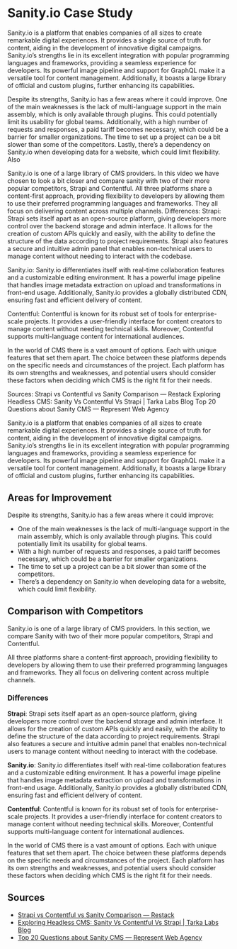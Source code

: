 # Sanity.io Case Study

Sanity.io is a platform that enables companies of all sizes to create remarkable digital experiences. It provides a single source of truth for content, aiding in the development of innovative digital campaigns. Sanity.io’s strengths lie in its excellent integration with popular programming languages and frameworks, providing a seamless experience for developers. Its powerful image pipeline and support for GraphQL make it a versatile tool for content management. Additionally, it boasts a large library of official and custom plugins, further enhancing its capabilities.

Despite its strengths, Sanity.io has a few areas where it could improve. One of the main weaknesses is the lack of multi-language support in the main assembly, which is only available through plugins. This could potentially limit its usability for global teams. Additionally, with a high number of requests and responses, a paid tariff becomes necessary, which could be a barrier for smaller organizations. The time to set up a project can be a bit slower than some of the competitors. Lastly, there’s a dependency on Sanity.io when developing data for a website, which could limit flexibility. Also

Sanity.io is one of a large library of CMS providers. In this video we have chosen to look a bit closer and compare sanity with two of their more popular competitors, Strapi and Contentful.
All three platforms share a content-first approach, providing flexibility to developers by allowing them to use their preferred programming languages and frameworks. They all focus on delivering content across multiple channels.
Differences:
Strapi: Strapi sets itself apart as an open-source platform, giving developers more control over the backend storage and admin interface. It allows for the creation of custom APIs quickly and easily, with the ability to define the structure of the data according to project requirements. Strapi also features a secure and intuitive admin panel that enables non-technical users to manage content without needing to interact with the codebase.

Sanity.io: Sanity.io differentiates itself with real-time collaboration features and a customizable editing environment. It has a powerful image pipeline that handles image metadata extraction on upload and transformations in front-end usage. Additionally, Sanity.io provides a globally distributed CDN, ensuring fast and efficient delivery of content.

Contentful: Contentful is known for its robust set of tools for enterprise-scale projects. It provides a user-friendly interface for content creators to manage content without needing technical skills. Moreover, Contentful supports multi-language content for international audiences.

In the world of CMS there is a vast amount of options. Each with unique features that set them apart. The choice between these platforms depends on the specific needs and circumstances of the project. Each platform has its own strengths and weaknesses, and potential users should consider these factors when deciding which CMS is the right fit for their needs.

Sources:
Strapi vs Contentful vs Sanity Comparison — Restack
Exploring Headless CMS: Sanity Vs Contentful Vs Strapi | Tarka Labs Blog
Top 20 Questions about Sanity CMS — Represent Web Agency

Sanity.io is a platform that enables companies of all sizes to create remarkable digital experiences. It provides a single source of truth for content, aiding in the development of innovative digital campaigns. Sanity.io’s strengths lie in its excellent integration with popular programming languages and frameworks, providing a seamless experience for developers. Its powerful image pipeline and support for GraphQL make it a versatile tool for content management. Additionally, it boasts a large library of official and custom plugins, further enhancing its capabilities.

## Areas for Improvement

Despite its strengths, Sanity.io has a few areas where it could improve:

- One of the main weaknesses is the lack of multi-language support in the main assembly, which is only available through plugins. This could potentially limit its usability for global teams.
- With a high number of requests and responses, a paid tariff becomes necessary, which could be a barrier for smaller organizations.
- The time to set up a project can be a bit slower than some of the competitors.
- There’s a dependency on Sanity.io when developing data for a website, which could limit flexibility.

## Comparison with Competitors

Sanity.io is one of a large library of CMS providers. In this section, we compare Sanity with two of their more popular competitors, Strapi and Contentful.

All three platforms share a content-first approach, providing flexibility to developers by allowing them to use their preferred programming languages and frameworks. They all focus on delivering content across multiple channels.

### Differences

**Strapi**: Strapi sets itself apart as an open-source platform, giving developers more control over the backend storage and admin interface. It allows for the creation of custom APIs quickly and easily, with the ability to define the structure of the data according to project requirements. Strapi also features a secure and intuitive admin panel that enables non-technical users to manage content without needing to interact with the codebase.

**Sanity.io**: Sanity.io differentiates itself with real-time collaboration features and a customizable editing environment. It has a powerful image pipeline that handles image metadata extraction on upload and transformations in front-end usage. Additionally, Sanity.io provides a globally distributed CDN, ensuring fast and efficient delivery of content.

**Contentful**: Contentful is known for its robust set of tools for enterprise-scale projects. It provides a user-friendly interface for content creators to manage content without needing technical skills. Moreover, Contentful supports multi-language content for international audiences.

In the world of CMS there is a vast amount of options. Each with unique features that set them apart. The choice between these platforms depends on the specific needs and circumstances of the project. Each platform has its own strengths and weaknesses, and potential users should consider these factors when deciding which CMS is the right fit for their needs.

## Sources

- [Strapi vs Contentful vs Sanity Comparison — Restack](https://www.restack.io/docs/strapi-knowledge-strapi-vs-contentful-vs-sanity)
- [Exploring Headless CMS: Sanity Vs Contentful Vs Strapi | Tarka Labs Blog](https://blog.tarkalabs.com/exploring-headless-cms-f94466b765a2)
- [Top 20 Questions about Sanity CMS — Represent Web Agency](https://www.represent.no/articles/frequently-asked-questions-about-sanity-cms)
